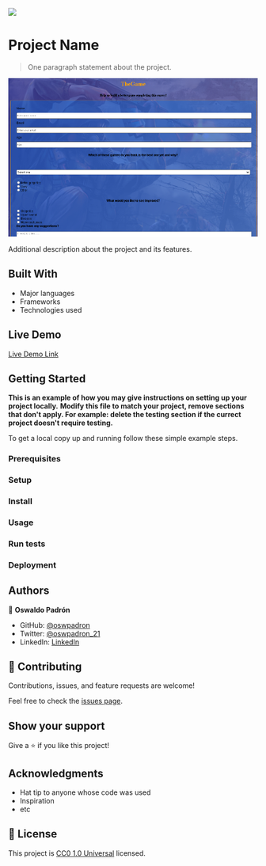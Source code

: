 ![](https://img.shields.io/badge/Uneweb-blue)

# Project Name

> One paragraph statement about the project.

![screenshot](./Screenshot_5.png)

Additional description about the project and its features.

## Built With

- Major languages
- Frameworks
- Technologies used

## Live Demo

[Live Demo Link](https://oswpadron.github.io/survey_form/)


## Getting Started

**This is an example of how you may give instructions on setting up your project locally.**
**Modify this file to match your project, remove sections that don't apply. For example: delete the testing section if the currect project doesn't require testing.**


To get a local copy up and running follow these simple example steps.

### Prerequisites

### Setup

### Install

### Usage

### Run tests

### Deployment



## Authors

👤 **Oswaldo Padrón**

- GitHub: [@oswpadron](https://github.com/oswpadron)
- Twitter: [@oswpadron_21](https://twitter.com/oswpadron_21)
- LinkedIn: [LinkedIn](https://www.linkedin.com/in/oswaldo-padron/)

## 🤝 Contributing

Contributions, issues, and feature requests are welcome!

Feel free to check the [issues page](https://github.com/oswpadron/survey_form/issues).

## Show your support

Give a ⭐️ if you like this project!

## Acknowledgments

- Hat tip to anyone whose code was used
- Inspiration
- etc

## 📝 License

This project is [CC0 1.0 Universal](LICENSE) licensed.
